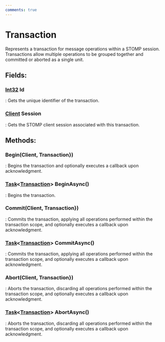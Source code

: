 ```yaml
---
comments: true
---
```

# Transaction

Represents a transaction for message operations within a STOMP session. Transactions allow multiple operations to be grouped together and committed or aborted as a single unit. 

## **Fields**:
### **[Int32](https://learn.microsoft.com/en-us/dotnet/api/System.Int32) Id**
: Gets the unique identifier of the transaction. 
### **[Client](Client.md) Session**
: Gets the STOMP client session associated with this transaction. 
## **Methods**:

### Begin(Client, Transaction})
: Begins the transaction and optionally executes a callback upon acknowledgment. 

### [Task](https://learn.microsoft.com/en-us/dotnet/api/System.Threading.Tasks.Task-1)&lt;[Transaction]()&gt; BeginAsync()
: Begins the transaction. 

### Commit(Client, Transaction})
: Commits the transaction, applying all operations performed within the transaction scope, and optionally executes a callback upon acknowledgment. 

### [Task](https://learn.microsoft.com/en-us/dotnet/api/System.Threading.Tasks.Task-1)&lt;[Transaction]()&gt; CommitAsync()
: Commits the transaction, applying all operations performed within the transaction scope, and optionally executes a callback upon acknowledgment. 

### Abort(Client, Transaction})
: Aborts the transaction, discarding all operations performed within the transaction scope, and optionally executes a callback upon acknowledgment. 

### [Task](https://learn.microsoft.com/en-us/dotnet/api/System.Threading.Tasks.Task-1)&lt;[Transaction]()&gt; AbortAsync()
: Aborts the transaction, discarding all operations performed within the transaction scope, and optionally executes a callback upon acknowledgment. 